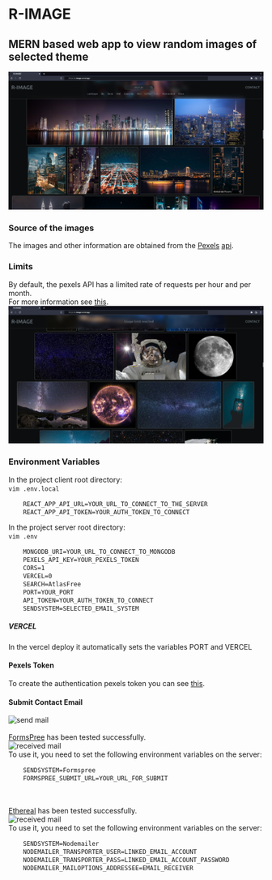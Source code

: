 # R-IMAGE 
## MERN based web app to view random images of selected theme
![screenshot](./screenshots/01.png)<br>
### Source of the images
The images and other information are obtained from the [Pexels](https://www.pexels.com/ "") [api](https://www.pexels.com/api/documentation/ "").<br>
### Limits
By default, the pexels API has a limited rate of requests per hour and per month.<br>
For more information see [this](https://www.pexels.com/api/documentation/#guidelines, "").<br>
![blocked](./screenshots/07.png)<br>
### Environment Variables
In the project client root directory:<br>
```vim .env.local```<br>
```
    REACT_APP_API_URL=YOUR_URL_TO_CONNECT_TO_THE_SERVER
    REACT_APP_API_TOKEN=YOUR_AUTH_TOKEN_TO_CONNECT
```

In the project server root directory:<br>
```vim .env```<br>
```
    MONGODB_URI=YOUR_URL_TO_CONNECT_TO_MONGODB
    PEXELS_API_KEY=YOUR_PEXELS_TOKEN
    CORS=1
    VERCEL=0
    SEARCH=AtlasFree
    PORT=YOUR_PORT
    API_TOKEN=YOUR_AUTH_TOKEN_TO_CONNECT
    SENDSYSTEM=SELECTED_EMAIL_SYSTEM
```
##### VERCEL
In the vercel deploy it automatically sets the variables PORT and VERCEL

#### Pexels Token
To create the authentication pexels token you can see [this](https://www.pexels.com/api/documentation/#authorization "").<br>
#### Submit Contact Email
![send mail](./screenshots/04.png)<br><br>
[FormsPree](https://formspree.io "") has been tested successfully.<br>
![received mail](./screenshots/06.png)<br>
To use it, you need to set the following environment variables on the server:
```
    SENDSYSTEM=Formspree
    FORMSPREE_SUBMIT_URL=YOUR_URL_FOR_SUBMIT
```
<br><br>
[Ethereal](https://ethereal.email "") has been tested successfully.<br>
![received mail](./screenshots/08.png)<br>
To use it, you need to set the following environment variables on the server:
```
    SENDSYSTEM=Nodemailer
    NODEMAILER_TRANSPORTER_USER=LINKED_EMAIL_ACCOUNT
    NODEMAILER_TRANSPORTER_PASS=LINKED_EMAIL_ACCOUNT_PASSWORD
    NODEMAILER_MAILOPTIONS_ADDRESSEE=EMAIL_RECEIVER
```